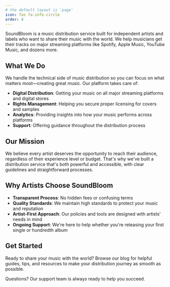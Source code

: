 ```yaml
---
# the default layout is 'page'
icon: fas fa-info-circle
order: 4
---
```


SoundBloom is a music distribution service built for independent artists and labels who want to share their music with the world. We help musicians get their tracks on major streaming platforms like Spotify, Apple Music, YouTube Music, and dozens more.

## What We Do

We handle the technical side of music distribution so you can focus on what matters most—creating great music. Our platform takes care of:

- **Digital Distribution**: Getting your music on all major streaming platforms and digital stores
- **Rights Management**: Helping you secure proper licensing for covers and samples
- **Analytics**: Providing insights into how your music performs across platforms
- **Support**: Offering guidance throughout the distribution process

## Our Mission

We believe every artist deserves the opportunity to reach their audience, regardless of their experience level or budget. That's why we've built a distribution service that's both powerful and accessible, with clear guidelines and straightforward processes.

## Why Artists Choose SoundBloom

- **Transparent Process**: No hidden fees or confusing terms
- **Quality Standards**: We maintain high standards to protect your music and reputation
- **Artist-First Approach**: Our policies and tools are designed with artists' needs in mind
- **Ongoing Support**: We're here to help whether you're releasing your first single or hundredth album

## Get Started

Ready to share your music with the world? Browse our blog for helpful guides, tips, and resources to make your distribution journey as smooth as possible.

Questions? Our support team is always ready to help you succeed.
